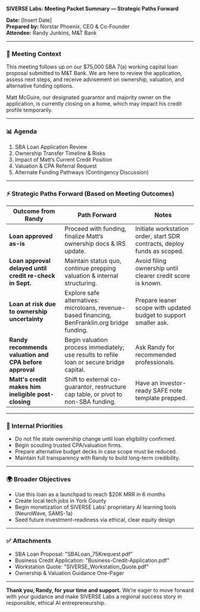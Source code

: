 **SIVERSE Labs: Meeting Packet Summary — Strategic Paths Forward**

**Date:** [Insert Date]  
**Prepared by:** Norstar Phoenix, CEO & Co-Founder  
**Attendee:** Randy Junkins, M&T Bank

---

### 📅 Meeting Context
This meeting follows up on our $75,000 SBA 7(a) working capital loan proposal submitted to M&T Bank. We are here to review the application, assess next steps, and receive advisement on ownership, valuation, and alternative funding options.

Matt McGuire, our designated guarantor and majority owner on the application, is currently closing on a home, which may impact his credit profile temporarily.

---

### 📊 Agenda
1. SBA Loan Application Review
2. Ownership Transfer Timeline & Risks
3. Impact of Matt’s Current Credit Position
4. Valuation & CPA Referral Request
5. Alternate Funding Pathways (Contingency Discussion)

---

### ⚡ Strategic Paths Forward (Based on Meeting Outcomes)

| Outcome from Randy | Path Forward | Notes |
|-------------------|--------------|-------|
| **Loan approved as-is** | Proceed with funding, finalize Matt’s ownership docs & IRS update. | Initiate workstation order, start SDR contracts, deploy funds as scoped. |
| **Loan approval delayed until credit re-check in Sept.** | Maintain status quo, continue prepping valuation & internal structuring. | Avoid filing ownership until clearer credit score is known. |
| **Loan at risk due to ownership uncertainty** | Explore safe alternatives: microloans, revenue-based financing, BenFranklin.org bridge funding. | Prepare leaner scope with updated budget to support smaller ask. |
| **Randy recommends valuation and CPA before approval** | Begin valuation process immediately; use results to refile loan or secure bridge capital. | Ask Randy for recommended professionals. |
| **Matt's credit makes him ineligible post-closing** | Shift to external co-guarantor, restructure cap table, or pivot to non-SBA funding. | Have an investor-ready SAFE note template prepped. |

---

### 🔐 Internal Priorities
- Do not file state ownership change until loan eligibility confirmed.
- Begin scouting trusted CPA/valuation firms.
- Prepare alternative budget decks in case scope must be reduced.
- Maintain full transparency with Randy to build long-term credibility.

---

### 🌍 Broader Objectives
- Use this loan as a launchpad to reach $20K MRR in 6 months
- Create local tech jobs in York County
- Begin monetization of SIVERSE Labs’ proprietary AI learning tools (NeuroWave, SAMS-1a)
- Seed future investment-readiness via ethical, clear equity design

---

### ✅ Attachments
- SBA Loan Proposal: "SBALoan_75Krequest.pdf"
- Business Credit Application: "Business-Credit-Application.pdf"
- Workstation Quote: "SIVERSE_Workstation_Quote.pdf"
- Ownership & Valuation Guidance One-Pager

---

**Thank you, Randy, for your time and support.**
We’re eager to move forward with your guidance and make SIVERSE Labs a regional success story in responsible, ethical AI entrepreneurship.

